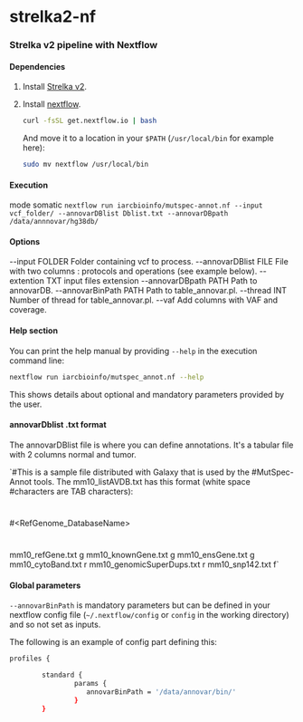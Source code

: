 # strelka2-nf
### Strelka v2 pipeline with Nextflow

#### Dependencies
1. Install [Strelka v2](https://github.com/Illumina/strelka).
2. Install [nextflow](http://www.nextflow.io/).

	```bash
	curl -fsSL get.nextflow.io | bash
	```
	And move it to a location in your `$PATH` (`/usr/local/bin` for example here):
	```bash
	sudo mv nextflow /usr/local/bin
	```

#### Execution

mode somatic
 `nextflow run iarcbioinfo/mutspec-annot.nf --input vcf_folder/ --annovarDBlist Dblist.txt --annovarDBpath /data/annnovar/hg38db/`

#### Options
--input 	        FOLDER	Folder containing vcf to process.
--annovarDBlist		FILE	File with two columns : protocols and operations (see example below).
--extention		TXT	input files extension
--annovarDBpath		PATH	Path to annovarDB.
--annovarBinPath	PATH	Path to table_annovar.pl.
--thread 		INT	Number of thread for table_annovar.pl.
--vaf				Add columns with VAF and coverage.


#### Help section
You can print the help manual by providing `--help` in the execution command line:
```bash
nextflow run iarcbioinfo/mutspec_annot.nf --help
```
This shows details about optional and mandatory parameters provided by the user.  

#### annovarDblist  .txt format
The annovarDBlist file is where you can define annotations. It's a tabular file with 2 columns normal and tumor.

`#This is a sample file distributed with Galaxy that is used by the
 #MutSpec-Annot tools. The mm10_listAVDB.txt has this format (white space 
 #characters are TAB characters):
 #
 #<RefGenome_DatabaseName>       <operation>
 #
 mm10_refGene.txt		g
 mm10_knownGene.txt		g
 mm10_ensGene.txt		g
 mm10_cytoBand.txt		r
 mm10_genomicSuperDups.txt	r
 mm10_snp142.txt		f`

#### Global parameters
```--annovarBinPath``` is mandatory parameters but can be defined in your nextflow config file (```~/.nextflow/config``` or ```config``` in the working directory) and so not set as inputs.

The following is an example of config part defining this:
```bash
profiles {

        standard {
                params {
                   annovarBinPath = '/data/annovar/bin/'
                }
        }
```
